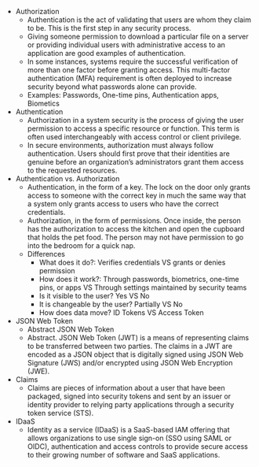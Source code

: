 * Authorization
    * Authentication is the act of validating that users are whom they claim to be. This is the first step in any security process. 
    * Giving someone permission to download a particular file on a server or providing individual users with administrative access to an application are good examples of authentication.
    * In some instances, systems require the successful verification of more than one factor before granting access. This multi-factor authentication (MFA) requirement is often deployed to increase security beyond what passwords alone can provide.
    * Examples: Passwords, One-time pins, Authentication apps, Biometics
* Authentication 
    * Authorization in a system security is the process of giving the user permission to access a specific resource or function. This term is often used interchangeably with access control or client privilege.
    * In secure environments, authorization must always follow authentication. Users should first prove that their identities are genuine before an organization’s administrators grant them access to the requested resources.
* Authentication vs. Authorization
    * Authentication, in the form of a key. The lock on the door only grants access to someone with the correct key in much the same way that a system only grants access to users who have the correct credentials.
    * Authorization, in the form of permissions. Once inside, the person has the authorization to access the kitchen and open the cupboard that holds the pet food. The person may not have permission to go into the bedroom for a quick nap. 
    * Differences
        * What does it do?: Verifies credentials VS grants or denies permission
        * How does it work?: Through passwords, biometrics, one-time pins, or apps VS Through settings maintained by security teams
        * Is it visible to the user? Yes VS No
        * It is changeable by the user? Partially VS No
        * How does data move? ID Tokens VS Access Token
* JSON Web Token
    * Abstract JSON Web Token
    * Abstract. JSON Web Token (JWT) is a means of representing claims to be transferred between two parties. The claims in a JWT are encoded as a JSON object that is digitally signed using JSON Web Signature (JWS) and/or encrypted using JSON Web Encryption (JWE).
* Claims
    * Claims are pieces of information about a user that have been packaged, signed into security tokens and sent by an issuer or identity provider to relying party applications through a security token service (STS).
* IDaaS
    * Identity as a service (IDaaS) is a SaaS-based IAM offering that allows organizations to use single sign-on (SSO using SAML or OIDC), authentication and access controls to provide secure access to their growing number of software and SaaS applications.
